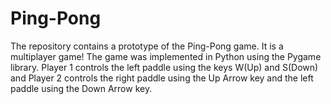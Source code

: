 # Ping-Pong

The repository contains a prototype of the Ping-Pong game. It is a multiplayer game!
The game was implemented in Python using the Pygame library.
Player 1 controls the left paddle using the keys W(Up) and S(Down) and Player 2 controls the right paddle using the Up Arrow key and the left paddle using the Down Arrow key.

